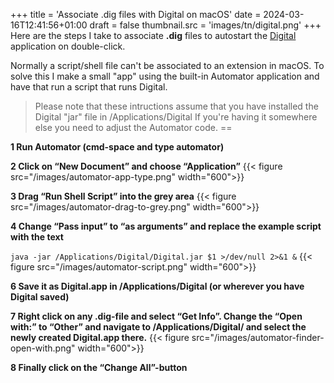 +++
title = 'Associate .dig files with Digital on macOS'
date = 2024-03-16T12:41:56+01:00
draft = false
thumbnail.src = 'images/tn/digital.png'
+++
Here are the steps I take to associate **.dig** files to autostart the [Digital](https://github.com/hneemann/Digital) application on double-click.

Normally a script/shell file can't be associated to an extension in macOS. To solve this I make a small "app" using the built-in Automator application and have that run a script that runs Digital.


> Please note that these intructions assume that you have installed the Digital "jar" file in /Applications/Digital If you're having it somewhere else you need to adjust the Automator code. ==

**1 Run Automator (cmd-space and type automator)**

**2 Click on “New Document” and choose “Application”**
{{< figure src="/images/automator-app-type.png" width="600">}}

**3 Drag “Run Shell Script” into the grey area** 
{{< figure src="/images/automator-drag-to-grey.png" width="600">}}

**4 Change “Pass input” to “as arguments” and replace the example script with the text**

```java -jar /Applications/Digital/Digital.jar $1 >/dev/null 2>&1 &```
{{< figure src="/images/automator-script.png" width="600">}}

**6 Save it as Digital.app in /Applications/Digital (or wherever you have Digital saved)**

**7 Right click on any .dig-file and select “Get Info”. Change the “Open with:” to “Other” and navigate to /Applications/Digital/ and select the newly created Digital.app there.**
{{< figure src="/images/automator-finder-open-with.png" width="600">}}

**8 Finally click on the “Change All”-button**

